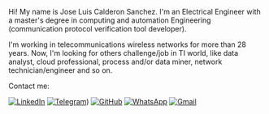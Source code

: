 Hi! My name is Jose Luis Calderon Sanchez. I'm an Electrical Engineer with a master's degree in computing and automation Engineering (communication protocol verification  tool developer).

I'm working in telecommunications wireless networks for more than 28 years. Now, I'm looking for others challenge/job in TI world, like data analyst, cloud professional, process and/or data miner, network technician/engineer and so on.

Contact me:

[![LinkedIn](https://img.shields.io/badge/LinkedIn-0077B5?style=for-the-badge&logo=linkedin&logoColor=white)](https://www.linkedin.com/in/jlcs1965/)
[![Telegram](https://img.shields.io/badge/Telegram-000?style=for-the-badge&logo=telegram&logoColor=2CA5E0)](https://t.me/jlcalderons_br))
[![GitHub](https://img.shields.io/badge/GitHub-100000?style=for-the-badge&logo=github&logoColor=white)](https://github.com/jlcalderons/)
[![WhatsApp](https://img.shields.io/badge/WhatsApp-25D366?style=for-the-badge&logo=whatsapp&logoColor=white)](https://wa.me/5522998112560)
[![Gmail](https://img.shields.io/badge/Gmail-333333?style=for-the-badge&logo=gmail&logoColor=red)](mailto:jlcalderons@gmail.comi)

<!---
jlcalderons/jlcalderons is a ✨ special ✨ repository because its `README.md` (this file) appears on your GitHub profile.
You can click the Preview link to take a look at your changes.
--->
